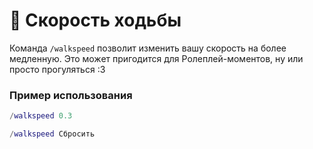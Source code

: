 # 🚶 Скорость ходьбы

Команда `/walkspeed` позволит изменить вашу скорость на более медленную. Это может пригодится для Ролеплей-моментов, ну или просто прогуляться :3

### Пример использования

```lua
/walkspeed 0.3
```

```lua
/walkspeed Сбросить
```

